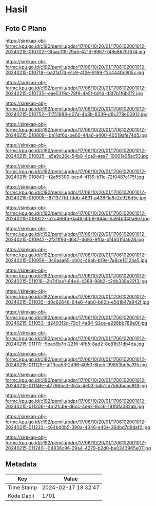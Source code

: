 # Hasil

## Foto C Plano

https://sirekap-obj-formc.kpu.go.id/c192/pemilu/pdpr/17/06/10/20/01/1706102001012-20240215-010702--3faac119-29a5-4213-9967-749e86751674.jpg

https://sirekap-obj-formc.kpu.go.id/c192/pemilu/pdpr/17/06/10/20/01/1706102001012-20240215-010718--ba2fa17d-e1c9-4f2e-9199-f2c4440c905c.jpg

https://sirekap-obj-formc.kpu.go.id/c192/pemilu/pdpr/17/06/10/20/01/1706102001012-20240215-010735--eae5319d-78f9-4e5f-b91d-d3f7b1f6b3f2.jpg

https://sirekap-obj-formc.kpu.go.id/c192/pemilu/pdpr/17/06/10/20/01/1706102001012-20240215-010752--11751988-c07d-4b3b-8339-d6c278e00912.jpg

https://sirekap-obj-formc.kpu.go.id/c192/pemilu/pdpr/17/06/10/20/01/1706102001012-20240215-010809--ba11df6d-be60-44a6-a400-40519afe74d5.jpg

https://sirekap-obj-formc.kpu.go.id/c192/pemilu/pdpr/17/06/10/20/01/1706102001012-20240215-010825--a5a9c36c-54b8-4ca9-aea7-19001e95ac53.jpg

https://sirekap-obj-formc.kpu.go.id/c192/pemilu/pdpr/17/06/10/20/01/1706102001012-20240215-010843--f2a55300-bec4-4139-b11c-72f0487e175f.jpg

https://sirekap-obj-formc.kpu.go.id/c192/pemilu/pdpr/17/06/10/20/01/1706102001012-20240215-010905--871377fd-fddb-4831-a438-1a6e2c926d5e.jpg

https://sirekap-obj-formc.kpu.go.id/c192/pemilu/pdpr/17/06/10/20/01/1706102001012-20240215-010922--a2c466f5-0a46-4fb6-944e-5a94b340a8e7.jpg

https://sirekap-obj-formc.kpu.go.id/c192/pemilu/pdpr/17/06/10/20/01/1706102001012-20240215-010942--2f31ff9d-d647-4693-9f0a-bf4601fda628.jpg

https://sirekap-obj-formc.kpu.go.id/c192/pemilu/pdpr/17/06/10/20/01/1706102001012-20240215-010959--3c6aaa65-c604-49ab-b19e-7a8ce15124e5.jpg

https://sirekap-obj-formc.kpu.go.id/c192/pemilu/pdpr/17/06/10/20/01/1706102001012-20240215-011018--2b7d1ae1-84e4-4388-98b2-c2db339e22f3.jpg

https://sirekap-obj-formc.kpu.go.id/c192/pemilu/pdpr/17/06/10/20/01/1706102001012-20240215-011035--d0c62648-64e6-4ab0-b60b-e5d1b47a942f.jpg

https://sirekap-obj-formc.kpu.go.id/c192/pemilu/pdpr/17/06/10/20/01/1706102001012-20240215-011053--d2403f2c-79c1-4a84-92ce-e296bb789e0f.jpg

https://sirekap-obj-formc.kpu.go.id/c192/pemilu/pdpr/17/06/10/20/01/1706102001012-20240215-011111--9eac8b7b-2216-4fb5-8ad2-8e81b31db4da.jpg

https://sirekap-obj-formc.kpu.go.id/c192/pemilu/pdpr/17/06/10/20/01/1706102001012-20240215-011129--af13ea53-2d96-4050-8beb-99853bd5a315.jpg

https://sirekap-obj-formc.kpu.go.id/c192/pemilu/pdpr/17/06/10/20/01/1706102001012-20240215-011146--477965a3-051a-4e03-b451-d756dbcbc819.jpg

https://sirekap-obj-formc.kpu.go.id/c192/pemilu/pdpr/17/06/10/20/01/1706102001012-20240215-011206--4a121cbe-d6cc-4ee2-8cc6-181fdfa382ab.jpg

https://sirekap-obj-formc.kpu.go.id/c192/pemilu/pdpr/17/06/10/20/01/1706102001012-20240215-011223--c64bd0b5-390a-4346-a40e-36dbd7d9daf2.jpg

https://sirekap-obj-formc.kpu.go.id/c192/pemilu/pdpr/17/06/10/20/01/1706102001012-20240215-011240--04836c86-29a4-4279-b2d0-be0243965e07.jpg


## Metadata

| Key        | Value               |
| ---------- | ------------------- |
| Time Stamp | 2024-02-17 18:32:47 |
| Kode Dapil | 1701                |



